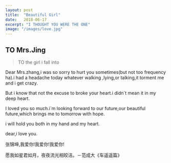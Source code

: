 ```yaml
---
layout: post
title:  "Beautiful Girl"
date:   2018-06-17
excerpt: "I THOUGHT YOU WERE THE ONE"
image: "/images/love.jpg"
---
```



## TO Mrs.Jing
> TO the girl  i fall into

Dear Mrs.zhang,i was so sorry to hurt you sometimes(but not too frequency ha).i had a headache today whatever walking ,lying,or talking,it  torment me and i get crazy.

But i know that not the excuse to broke your heart.i didn\`t mean it in my deep heart.

I loved you so much.i`m looking forward to our future,our beautiful future,which brings me to tomorrow with hope.

i will hold you both in my hand and my heart.

dear,i love you.

张锦坤,我爱你!我爱你!我爱你!

愿我如星君如月，夜夜流光相皎洁。－范成大《车遥遥篇》

